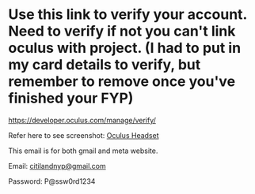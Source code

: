 # **Use this link to verify your account. Need to verify if not you can't link oculus with project. (I had to put in my card details to verify, but remember to remove once you've finished your FYP)**


https://developer.oculus.com/manage/verify/

Refer here to see screenshot:
[Oculus Headset](/What-you-need-to-setup/Oculus-Headset)

This email is for both gmail and meta website.

Email: citilandnyp@gmail.com

Password: P@ssw0rd1234
